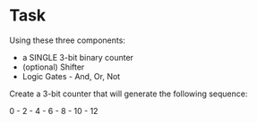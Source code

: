 # Task 

Using these three components: 

- a SINGLE 3-bit binary counter 
- (optional) Shifter 
- Logic Gates - And, Or, Not 

Create a 3-bit counter that will generate the following sequence: 

0 - 2 - 4 - 6 - 8 - 10 - 12 
